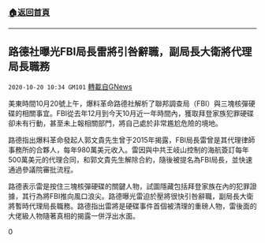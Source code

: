 ###  [:house:返回首頁](https://github.com/ourhimalayas/txt)
---

## 路德社曝光FBI局長雷將引咎辭職，副局長大衛將代理局長職務
`2020-10-20 10:34 GM101` [轉載自GNews](https://gnews.org/zh-hant/436111/)

美東時間10月20號上午，爆料革命路德社解析了聯邦調查局（FBI）與三塊核彈硬碟的相關事宜。FBI從去年12月到今天10月近一年時間內，獲取拜登家族犯罪硬碟卻未有行動，甚至未上報相關部門，將自己處於非常尷尬危險的境地。

路德指出爆料革命發起人郭文貴先生曾于2015年揭露，FBI局長雷曾是其代理律師事務所的合夥人，每年980萬美元收入。雷因與中共王岐山控制的海航簽訂每年500萬美元的代理合同，和郭文貴先生解除合約，隨後被提名為FBI局長，並快速通過參議院審批流程。

路德表示雷是按住三塊核彈硬碟的關鍵人物，試圖隱藏包括拜登家族在內的犯罪證據，其行為將FBI推向風口浪尖。路德曝光雷迫於壓將很快引咎辭職，副局長大衛將暫時代理局長職務。路德指出雷將是硬碟事件首個被清理的重磅人物，雷後面的大佬級人物隨著真相的揭露一併浮出水面。

0
